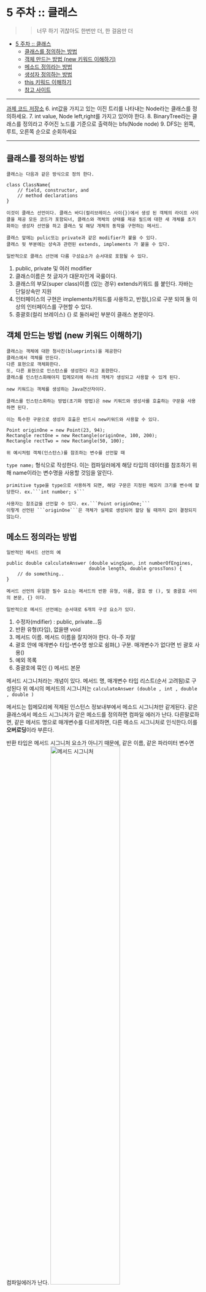 # 5 주차 :: 클래스

> > 너무 하기 귀찮아도 한번만 더, 한 걸음만 더

- [5 주차 :: 클래스](#5-주차--클래스)
  - [클래스를 정의하는 방법](#클래스를-정의하는-방법)
  - [객체 만드는 방법 (new 키워드 이해하기)](#객체-만드는-방법-new-키워드-이해하기)
  - [메소드 정의라는 방법](#메소드-정의라는-방법)
  - [생성자 정의하는 방법](#생성자-정의하는-방법)
  - [this 키워드 이해하기](#this-키워드-이해하기)
  - [참고 사이트](#참고-사이트)

---

[과제 코드 저장소](https://github.com/accidentlywoo/TIL/tree/main/JavaStudy-WhiteShip/java-study)
6. int값을 가지고 있는 이진 트리를 나타내는 Node라는 클래스를 정의하세요.
7. int value, Node left,right를 가지고 있어야 한다.
8. BinaryTree라는 클래스를 정의라고 주어진 노드를 기준으로 출력하는 bfs(Node node)
9. DFS는 왼쪽, 루트, 오른쪽 순으로 순회하세요

---

## 클래스를 정의하는 방법
    클래스는 다음과 같은 방식으로 정의 한다.
```
class ClassName{
    // field, constructor, and
    // method declarations
}
```

    이것이 클래스 선언이다. 클래스 바디(컬리브레이스 사이{})에서 생성 된 객체의 라이프 사이클을 제공 모든 코드가 포함되너, 클래스와 객체의 상태를 제공 필드에 대한 새 개체를 초기화하는 생성자 선언을 하고 클래스 및 해당 개체의 동작을 구현하는 메서드.

    클래스 앞에는 pulic또는 private과 같은 modifier가 붙을 수 있다.
    클래스 뒷 부분에는 상속과 관련된 extends, implements 가 붙을 수 있다.

    일반적으로 클래스 선언에 다름 구성요소가 순서대로 포함될 수 있다.

1. public, private 및 여러 modifier
2. 클래스이름은 첫 글자가 대문자인게 국룰이다.
3. 클래스의 부모(super class)이름 (있는 경우) extends키워드 를 붙인다. 자바는 단일상속만 지원
4. 인터페이스의 구현은 implements키워드를 사용하고, 반점(,)으로 구분 되여 둘 이상의 인터페이스를 구현할 수 있다.
5. 중괄호(컬리 브레이스) {} 로 둘러싸인 부분이 클래스 본문이다.

## 객체 만드는 방법 (new 키워드 이해하기)
    클래스는 객체에 대한 청사진(blueprints)을 제공한다
    클래스에서 객체를 만든다. 
    다른 표현으로 객체화한다.
    또, 다른 표현으로 인스턴스를 생성한다 라고 표햔한다.
    클래스를 인스턴스화해야지 힙메모리에 하나의 객체가 생성되고 사용할 수 있게 된다.

    new 키워드는 객체를 생성하는 Java연산자이다.

    클래스를 인스턴스화하는 방법(초기화 방법)은 new 키워드와 생성사를 호출하는 구문을 사용하면 된다.

    이는 특수한 구문으로 생성자 호출은 반드시 new키워드와 사용할 수 있다.

```
Point originOne = new Point(23, 94);
Rectangle rectOne = new Rectangle(originOne, 100, 200);
Rectangle rectTwo = new Rectangle(50, 100);
```
    위 예시처럼 객체(인스탄스)를 참조하는 변수를 선언할 때
```type name;``` 형식으로 작성한다. 이는 컴파일러에게 해당 타입의 데이터를 참조하기 위해 name이라는 변수명을 사용할 것임을 알린다.

    primitive type을 type으로 사용하게 되면, 해당 구문은 지정된 메모리 크기를 변수에 할당한다. ex.```int number; s```

    사용자는 참조값을 선언할 수 있다. ex.```Point originOne;```
    이렇게 선언된 ```originOne```은 객체가 실제로 생성되어 할당 될 때까지 값이 결정되지 않는다.

## 메소드 정의라는 방법
    일반적인 메서드 선언의 예
```
public double calculateAnswer (double wingSpan, int numberOfEngines,
                              double length, double grossTons) {
    // do something..
}
```
    메서드 선언의 유일한 필수 요소는 메서드의 반환 유형, 이름, 괄호 쌍 (), 및 중괄호 사이의 본문, {} 이다.

    일반적으로 메서드 선언에는 순서대로 6개의 구성 요소가 있다.
1. 수정자(mdifier) : public, private...등
2. 반환 유형(타입), 없을땐 void 
3. 메서드 이름. 메서드 이름을 잘지어야 한다. 아-주 자알
4. 괄호 안에 매개변수 타입-변수명 쌍으로 쉼펴(,) 구분. 매개변수가 없다면 빈 괄호 사용()
5. 예외 목록
6. 중괄호에 묶인 {} 메서드 본문  

메서드 시그니처라는 개념이 있다. 메서드 명, 매개변수 타입 리스트(순서 고려됨)로 구성된다
위 예시의 메서드의 시그니처는 ```calculateAnswer (double , int , double , double )```

메서드는 힙메모리에 적제된 인스턴스 정보내부에서 메소드 시그니처만 같게된다.
같은 클래스에서 메소드 시그니처가 같은 메소드를 정의하면 컴파일 에러가 난다.
다른말로하면, 같은 메서드 명으로 매개변수를 다르게하면, 다른 메소드 시그니처로 인식한다.이를 **오버로딩**이라 부른다.

반환 타입은 메서드 시그니처 요소가 아니기 때문에, 같은 이름, 같은 파라미터 변수면 컴파일에러가 난다.
 <img src="./../images/methodsignature.png" width="60%" height="60%" display="inline-block" alt="메서드 시그니처"/> 

오버로딩(Overloading)의 예시
```
public class DataArtist { 
    ... 
    public void draw (String s) { 
        ... 
    } 
    public void draw (int i) { 
        ... 
    } 
    public void draw (double f) { 
        ... 
    } 
    public void draw (int i, 이중 f) { 
        ... 
    } 
}
```
## 생성자 정의하는 방법
    클래스를 이용해, 객체화, 인스턴스화 하기 위해 생성자를 사용한다.
    생성자는 메서드처럼 생겼지만 클래스 이름을 사용하고, 반환유형이 없다.
    메서드와 비슷한듯 엄청난 차이가 있고, 특별한 녀석이기때문에 사용하는데에 제약사항이 많다.
    팩토리 패턴을 사용해라

    Bicycle클래스의 생성자 예시
```
public Bicycle(int startCadence, int startSpeed, int startGear) {
    gear = startGear;
    cadence = startCadence;
    speed = startSpeed;
}
```
    새로운 myBike 이라불리는 Bicycle 객체를 생성하기 위해 new 연산자와 생성자를 사용한다

```
Bicycle myBike = new Bicycle(30, 0, 8);
```

    생성자를 통해 인스턴스 초기화 시 필드값을 지정할 수 있다.

## this 키워드 이해하기
    인스턴스 메서드 또는 생성자 내에는 현재 객체(메서드 또는 생성자가 호출되는 객체 this)에 대한 참조가 있다. 
    this를 사용하여 인스턴스 메서드 또는 생성자 내에서 현재 객체의 모든 멤버를 참조할 수 있다.

    생성자에서  this 사용 예시
```
public class Point {
    public int x = 0;
    public int y = 0;
        
    //생성자
    public Point (int a, int b) {
        x = a;
        y = b;
    }
}
```
    위의 예시에서 생성자에서 필드와 구분되는 파라미터 변수명을 작성했다.

    프로그래밍에서 변수명 짓기가 가장 어렵고 시간이 많이들며 프로그래밍의 복잡도를 저세상으로 끌어올린다.

```
public class Point {
    public int x = 0;
    public int y = 0;
        
    //생성자
    public Point (int x, int y) {
        this.x = x;
        this.y = y;
    }
}
``` 
    위 예에서 생성자에서 this를 사용해 클래스 필드에 접근하고 있다.
    this키워드를 빼면, 변수명은 가장 가까운 Scope(자바는 {}기준)가 생성자이기 때문에
    생성자 파라미터의 변수에 변수를 대입하는 무 창조 행위를 한다.

   - 참고
   메소드와 생성자의 파라미터는 메소드 본문에 argument로써 내부변수처럼 선언되어 진다.
   따라서 메소드와 생성자 파라미터와 같은 변수명과 타입을 본문에 사용하면 컴파일 에러가 발생한다.

---

## 참고 사이트
- [Oracle Java 11 Tutorials](https://docs.oracle.com/javase/tutorial/java/javaOO/classdecl.html)